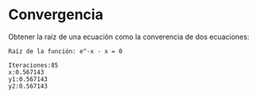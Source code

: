# Convergencia

Obtener la raíz de una ecuación como la converencia de dos ecuaciones:

```
Raíz de la función: e^-x - x = 0

Iteraciones:85
x:0.567143
y1:0.567143
y2:0.567143
```
